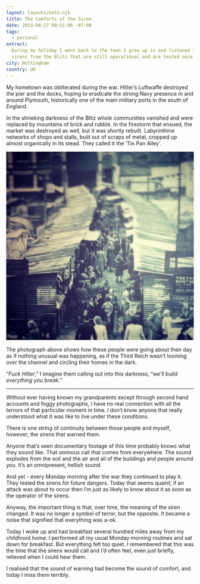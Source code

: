 ```yaml
---
layout: layouts/note.njk
title: The Comforts of the Siren
date: 2013-08-27 00:51:00 -07:00
tags:
  - personal
extract:
  During my holiday I went back to the town I grew up in and listened to the
  sirens from the Blitz that are still operational and are tested once a week.
city: Nottingham
country: UK
---
```


My hometown was obliterated during the war. Hitler’s Luftwaffe destroyed the pier and the docks, hoping to eradicate the strong Navy presence in and around Plymouth, historically one of the main military ports in the south of England.

In the shrieking darkness of the Blitz whole communities vanished and were replaced by mountains of brick and rubble. In the firestorm that ensued, the market was destroyed as well, but it was shortly rebuilt. Labyrinthine networks of shops and stalls, built out of scraps of metal, cropped up almost organically in its stead. They called it the ‘Tin Pan Alley’.

![tin-pan-alley](/images/tin-pan-alley.jpg)

The photograph above shows how these people were going about their day as if nothing unusual was happening, as if the Third Reich wasn’t looming over the channel and circling their homes in the dark.

“_Fuck Hitler_,” I imagine them calling out into this darkness, “_we’ll build everything you break._”

---

Without ever having known my grandparents except through second hand accounts and foggy photographs, I have no real connection with all the terrors of that particular moment in time. I don’t know anyone that really understood what it was like to live under these conditions.

There is one string of continuity between those people and myself, however; the sirens that warned them.

Anyone that’s seen documentary footage of this time probably knows what they sound like. That ominous call that comes from everywhere. The sound explodes from the soil and the air and all of the buildings and people around you. It’s an omnipresent, hellish sound.

And yet - every Monday morning after the war they continued to play it. They tested the sirens for future dangers. Today that seems quaint; if an attack was about to occur then I’m just as likely to know about it as soon as the operator of the sirens.

Anyway, the important thing is that, over time, the meaning of the siren changed. It was no longer a symbol of terror, but the opposite. It became a noise that signified that everything was a-ok.

Today I woke up and had breakfast several hundred miles away from my childhood home. I performed all my usual Monday morning routines and sat down for breakfast. But everything felt too quiet. I remembered that this was the time that the sirens would call and I’d often feel, even just briefly, relieved when I could hear them.

I realised that the sound of warning had become the sound of comfort, and today I miss them terribly.
